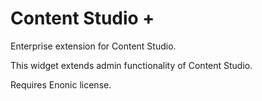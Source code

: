 # Content Studio +
Enterprise extension for Content Studio.

This widget extends admin functionality of Content Studio.

Requires Enonic license.
